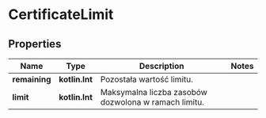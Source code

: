 
# CertificateLimit

## Properties
| Name | Type | Description | Notes |
| ------------ | ------------- | ------------- | ------------- |
| **remaining** | **kotlin.Int** | Pozostała wartość limitu. |  |
| **limit** | **kotlin.Int** | Maksymalna liczba zasobów dozwolona w ramach limitu. |  |



